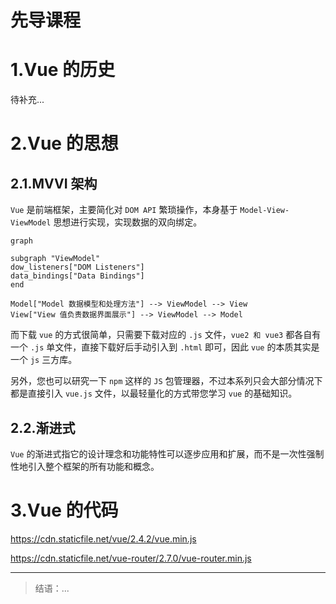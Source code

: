 # 先导课程

# 1.Vue 的历史

待补充...

# 2.Vue 的思想

## 2.1.MVVI 架构

`Vue` 是前端框架，主要简化对 `DOM API` 繁琐操作，本身基于 `Model-View-ViewModel` 思想进行实现，实现数据的双向绑定。

```mermaid
graph 

subgraph "ViewModel"
dow_listeners["DOM Listeners"]
data_bindings["Data Bindings"]
end

Model["Model 数据模型和处理方法"] --> ViewModel --> View
View["View 值负责数据界面展示"] --> ViewModel --> Model
```

而下载 `vue` 的方式很简单，只需要下载对应的 `.js` 文件，`vue2 和 vue3` 都各自有一个 `.js` 单文件，直接下载好后手动引入到 `.html` 即可，因此 `vue` 的本质其实是一个 `js` 三方库。

另外，您也可以研究一下 `npm` 这样的 `JS` 包管理器，不过本系列只会大部分情况下都是直接引入 `vue.js` 文件，以最轻量化的方式带您学习 `vue` 的基础知识。

## 2.2.渐进式

`Vue` 的渐进式指它的设计理念和功能特性可以逐步应用和扩展，而不是一次性强制性地引入整个框架的所有功能和概念。

# 3.Vue 的代码

https://cdn.staticfile.net/vue/2.4.2/vue.min.js

https://cdn.staticfile.net/vue-router/2.7.0/vue-router.min.js

---

>   结语：...
